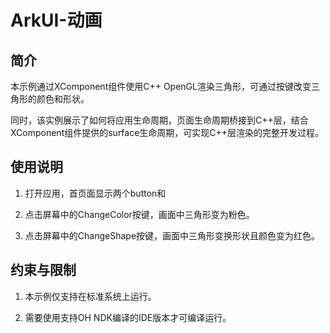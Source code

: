 # ArkUI-动画

## 简介

本示例通过XComponent组件使用C++ OpenGL渲染三角形，可通过按键改变三角形的颜色和形状。

同时，该实例展示了如何将应用生命周期，页面生命周期桥接到C++层，结合XComponent组件提供的surface生命周期，可实现C++层渲染的完整开发过程。

## 使用说明

1. 打开应用，首页面显示两个button和

2. 点击屏幕中的ChangeColor按键，画面中三角形变为粉色。

3. 点击屏幕中的ChangeShape按键，画面中三角形变换形状且颜色变为红色。

## 约束与限制

1. 本示例仅支持在标准系统上运行。

2. 需要使用支持OH NDK编译的IDE版本才可编译运行。